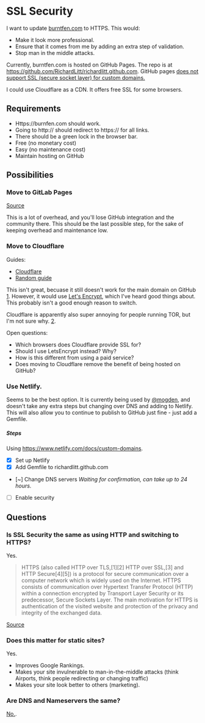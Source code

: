 # SSL Security

I want to update [burntfen.com](http://burntfen.com) to HTTPS. This would:

 - Make it look more professional.
 - Ensure that it comes from me by adding an extra step of validation.
 - Stop man in the middle attacks.

Currently, burntfen.com is hosted on GitHub Pages. The repo is at https://github.com/RichardLitt/richardlitt.github.com. GitHub pages [does not support SSL (secure socket layer) for custom domains.](https://github.com/isaacs/github/issues/156)

I could use Cloudflare as a CDN. It offers free SSL for some browsers.

## Requirements

- Https://burnfen.com should work.
- Going to http:// should redirect to https:// for all links.
- There should be a green lock in the browser bar.
- Free (no monetary cost)
- Easy (no maintenance cost)
- Maintain hosting on GitHub

## Possibilities

### Move to GitLab Pages

[Source](https://docs.gitlab.com/ee/pages/README.html#secure-your-custom-domain-website-with-tls)

This is a lot of overhead, and you'll lose GitHub integration and the community there. This should be the last possible step, for the sake of keeping overhead and maintenance low.

### Move to Cloudflare

Guides:
- [Cloudflare](https://blog.cloudflare.com/secure-and-fast-github-pages-with-cloudflare/)
- [Random guide](https://www.goyllo.com/github/pages/free-cloudflare-ssl-for-custom-domain/)

This isn't great, becuase it still doesn't work for the main domain on GitHub [1](https://www.quora.com/What-is-the-difference-between-Lets-Encrypt-and-Universal-SSL). However, it would use [Let's Encrypt](https://letsencrypt.org/getting-started/), which I've heard good things about. This probably isn't a good enough reason to switch.

Cloudflare is apparently also super annoying for people running TOR, but I'm not sure why. [2](https://github.com/opensourcedesign/opensourcedesign.github.io/issues/31).

Open questions:
- Which browsers does Cloudflare provide SSL for?
- Should I use LetsEncrypt instead? Why? 
- How is this different from using a paid service?
- Does moving to Cloudflare remove the benefit of being hosted on GitHub?

### Use Netlify.

Seems to be the best option. It is currently being used by [@mogden](https://twitter.com/stevekinney/status/797626436127522816), and doesn't take any extra steps but changing over DNS and adding to Netlify. This will also allow you to continue to publish to GitHub just fine - just add a Gemfile.

##### Steps

Using https://www.netlify.com/docs/custom-domains.

- [x] Set up Netlify
- [x] Add Gemfile to richardlitt.github.com
- [~] Change DNS servers _Waiting for confirmation, can take up to 24 hours._
- [ ] Enable security

## Questions

### Is SSL Security the same as using HTTP and switching to HTTPS?

Yes.

> HTTPS (also called HTTP over TLS,[1][2] HTTP over SSL,[3] and HTTP Secure[4][5]) is a protocol for secure communication over a computer network which is widely used on the Internet. HTTPS consists of communication over Hypertext Transfer Protocol (HTTP) within a connection encrypted by Transport Layer Security or its predecessor, Secure Sockets Layer. The main motivation for HTTPS is authentication of the visited website and protection of the privacy and integrity of the exchanged data.

[Source](https://en.wikipedia.org/wiki/HTTPS)

### Does this matter for static sites?

Yes.

- Improves Google Rankings.
- Makes your site invulnerable to man-in-the-middle attacks (think Airports, think people redirecting or changing traffic)
- Makes your site look better to others (marketing).

### Are DNS and Nameservers the same?

[No.](http://www.pcnames.com/articles/the-difference-between-dns-and-name-servers).

